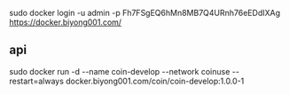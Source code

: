sudo docker login  -u admin -p Fh7FSgEQ6hMn8MB7Q4URnh76eEDdIXAg https://docker.biyong001.com/

## api

sudo docker run -d --name coin-develop --network coinuse --restart=always docker.biyong001.com/coin/coin-develop:1.0.0-1




